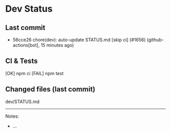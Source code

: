 # Dev Status

## Last commit
- 56cce26 chore(dev): auto-update STATUS.md [skip ci] (#1656) (github-actions[bot], 15 minutes ago)
## CI & Tests
[OK] npm ci
[FAIL] npm test

## Changed files (last commit)
dev/STATUS.md

---
Notes:
- ...
